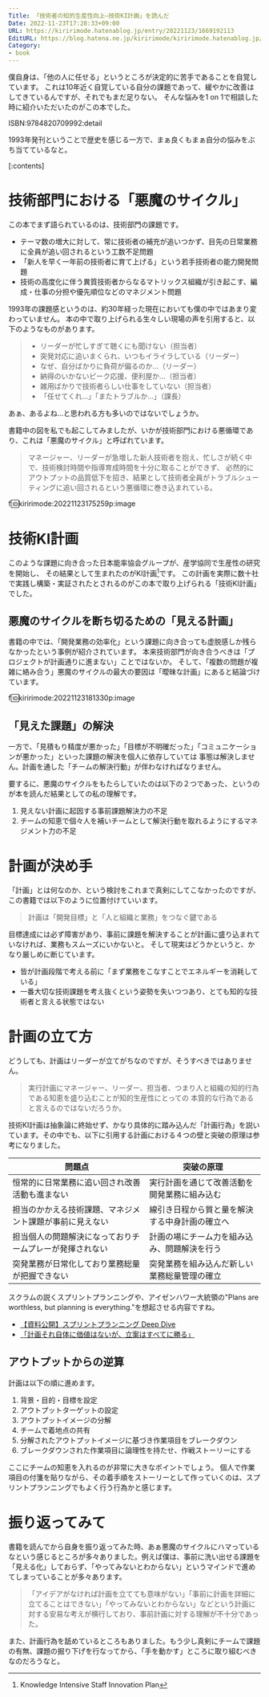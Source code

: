 ```yaml
---
Title: 「技術者の知的生産性向上―技術KI計画」を読んだ
Date: 2022-11-23T17:28:33+09:00
URL: https://kiririmode.hatenablog.jp/entry/20221123/1669192113
EditURL: https://blog.hatena.ne.jp/kiririmode/kiririmode.hatenablog.jp/atom/entry/4207112889939155579
Category:
- book
---
```


僕自身は、「他の人に任せる」というところが決定的に苦手であることを自覚しています。
これは10年近く自覚している自分の課題であって、緩やかに改善はしてきているんですが、それでもまだ足りない。
そんな悩みを1 on 1で相談した時に紹介いただいたのがこの本でした。

ISBN:9784820709992:detail

1993年発刊ということで歴史を感じる一方で、まぁ良くもまぁ自分の悩みをぶち当てているなと。

[:contents]

# 技術部門における「悪魔のサイクル」

この本でまず語られているのは、技術部門の課題です。

- テーマ数の増大に対して、常に技術者の補充が追いつかず、目先の日常業務に全員が追い回されるという工数不足問題
- 「新人を早く一年前の技術者に育て上げる」という若手技術者の能力開発問題
- 技術の高度化に伴う異質技術者からなるマトリックス組織が引き起こす、編成・仕事の分担や優先順位などのマネジメント問題

1993年の課題感というのは、約30年経った現在においても僕の中ではあまり変わっていません。
本の中で取り上げられる生々しい現場の声を引用すると、以下のようなものがあります。

> - リーダーが忙しすぎて聴くにも聞けない（担当者）
> - 突発対応に追いまくられ、いつもイライラしている（リーダー）
> - なぜ、自分ばかりに負荷が偏るのか…（リーダー）
> - 納得のいかないピーク応援、便利屋か…（担当者）
> - 雑用ばかりで技術者らしい仕事をしていない（担当者）
> - 「任せてくれ…」「またトラブルか…」（課長）

あぁ、あるよね…と思われる方も多いのではないでしょうか。

書籍中の図を私でも起こしてみましたが、いかが技術部門における悪循環であり、これは「悪魔のサイクル」と呼ばれています。

> マネージャー、リーダーが急増した新人技術者を抱え、忙しさが続く中で、技術検討時間や指導育成時間を十分に取ることができず、
> 必然的にアウトプットの品質低下を招き、結果として技術者全員がトラブルシューティングに追い回されるという悪循環に巻き込まれている。

f:id:kiririmode:20221123175259p:image

# 技術KI計画

このような課題に向き合った日本能率協会グループが、産学協同で生産性の研究を開始し、
その結果として生まれたのがKI計画[^1]です。
この計画を実際に数十社で実践し構築・実証されたとされるのがこの本で取り上げられる「技術KI計画」でした。

[^1]: Knowledge Intensive Staff Innovation Plan

## 悪魔のサイクルを断ち切るための「見える計画」

書籍の中では、「開発業務の効率化」という課題に向き合っても虚脱感しか残らなかったという事例が紹介されています。
本来技術部門が向き合うべきは「プロジェクトが計画通りに進まない」ことではないか。
そして、「複数の問題が複雑に絡み合う」悪魔のサイクルの最大の要因は「曖昧な計画」にあると結論づけています。

f:id:kiririmode:20221123181330p:image

## 「見えた課題」の解決

一方で、「見積もり精度が悪かった」「目標が不明確だった」「コミュニケーションが悪かった」といった課題の解決を個人に依存していては
事態は解決しません。計画を通した「チームの解決行動」が伴わなければなりません。

要するに、悪魔のサイクルをもたらしていたのは以下の２つであった、というのが本を読んだ結果としての私の理解です。

1. 見えない計画に起因する事前課題解決力の不足
2. チームの知恵で個々人を補いチームとして解決行動を取れるようにするマネジメント力の不足

# 計画が決め手

「計画」とは何なのか、という検討をこれまで真剣にしてこなかったのですが、この書籍では以下のように位置付けていいます。

> 計画は「開発目標」と「人と組織と業務」をつなぐ鍵である

目標達成には必ず障害があり、事前に課題を解決することが計画に盛り込まれていなければ、業務もスムーズにいかないと。
そして現実はどうかというと、かなり厳しめに断じています。

- 皆が計画段階で考える前に「まず業務をこなすことでエネルギーを消耗している」
- 一番大切な技術課題を考え抜くという姿勢を失いつつあり、とても知的な技術者と言える状態ではない

# 計画の立て方

どうしても、計画はリーダーが立てがちなのですが、そうすべきではありません。

> 実行計画にマネージャー、リーダー、担当者、つまり人と組織の知的行為である知恵を盛り込むことが知的生産性にとっての
> 本質的な行為であると言えるのではないだろうか。

技術KI計画は抽象論に終始せず、かなり具体的に踏み込んだ「計画行為」を説いています。その中でも、以下に引用する計画における４つの壁と突破の原理は参考になりました。

| 問題点| 突破の原理|
|-|-|
| 恒常的に日常業務に追い回され改善活動も進まない | 実行計画を通じて改善活動を開発業務に組み込む |
| 担当のかかえる技術課題、マネジメント課題が事前に見えない | 線引き日程から質と量を解決する中身計画の確立へ |
| 担当個人の問題解決になっておりチームプレーが発揮されない | 計画の場にチーム力を組み込み、問題解決を行う |
| 突発業務が日常化しており業務総量が把握できない | 突発業務を組み込んだ新しい業務総量管理の確立 |

スクラムの説くスプリントプランニングや、アイゼンハワー大統領の"Plans are worthless, but planning is everything."を想起させる内容ですね。

- [【資料公開】スプリントプランニング Deep Dive](https://www.ryuzee.com/contents/blog/14573)
- [「計画それ自体に価値はないが、立案はすべてに勝る」](https://lifehacking.jp/2011/05/planning-is-everythin/)

## アウトプットからの逆算

計画は以下の順に進めます。

1. 背景・目的・目標を設定
2. アウトプットターゲットの設定
3. アウトプットイメージの分解
4. チームで着地点の共有
5. 分解されたアウトプットイメージに基づき作業項目をブレークダウン
6. ブレークダウンされた作業項目に論理性を持たせ、作戦ストーリーにする

ここにチームの知恵を入れるのが非常に大きなポイントでしょう。
個人で作業項目の付箋を貼りながら、その着手順をストーリーとして作っていくのは、スプリントプランニングでもよく行う行為かと感じます。

# 振り返ってみて

書籍を読んでから自身を振り返ってみた時、あぁ悪魔のサイクルにハマっているなという感じるところが多々ありました。例えば僕は、事前に洗い出せる課題を「見える化」しておらず、「やってみないとわからない」というマインドで進めてしまっていることが多々あります。

> 「アイデアがなければ計画を立てても意味がない」「事前に計画を詳細に立てることはできない」「やってみないとわからない」などという計画に対する安易な考えが横行しており、事前計画に対する理解が不十分であった。

また、計画行為を舐めているところもありました。もう少し真剣にチームで課題の有無、課題の掘り下げを行なってから、「手を動かす」ところに取り組むべきなのだろうなと。
